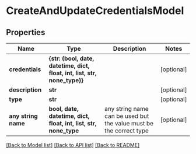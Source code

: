 # CreateAndUpdateCredentialsModel


## Properties
Name | Type | Description | Notes
------------ | ------------- | ------------- | -------------
**credentials** | **{str: (bool, date, datetime, dict, float, int, list, str, none_type)}** |  | [optional] 
**description** | **str** |  | [optional] 
**type** | **str** |  | [optional] 
**any string name** | **bool, date, datetime, dict, float, int, list, str, none_type** | any string name can be used but the value must be the correct type | [optional]

[[Back to Model list]](../README.md#documentation-for-models) [[Back to API list]](../README.md#documentation-for-api-endpoints) [[Back to README]](../README.md)



